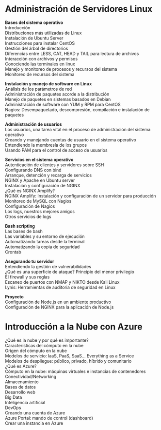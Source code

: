 
# Administración de Servidores Linux  
**Bases del sistema operativo**  
Introducción  
Distribuciones más utilizadas de Linux  
Instalación de Ubuntu Server  
Instrucciones para instalar CentOS  
Gestión del árbol de directorios  
Diferencias entre LESS, CAT, HEAD y TAIL para lectura de archivos  
Interacción con archivos y permisos  
Conociendo las terminales en linux  
Manejo y monitoreo de procesos y recursos del sistema  
Monitoreo de recursos del sistema  

**Instalación y manejo de software en Linux**  
Análisis de los parámetros de red  
Administración de paquetes acorde a la distribución  
Manejo de paquetes en sistemas basados en Debian  
Administración de software con YUM y RPM para CentOS  
Nagios: Desempaquetado, descompresión, compilación e instalación de paquetes  

**Administración de usuarios**  
Los usuarios, una tarea vital en el proceso de administración del sistema operativo  
Creando y manejando cuentas de usuario en el sistema operativo  
Entendiendo la membresía de los grupos  
Usando PAM para el control de acceso de usuarios  

**Servicios en el sistema operativo**  
Autenticación de clientes y servidores sobre SSH  
Configurando DNS con bind  
Arranque, detención y recarga de servicios  
NGINX y Apache en Ubuntu server  
Instalación y configuración de NGINX  
¿Qué es NGINX Amplify?  
NGINX Amplify: Instalación y configuración de un servidor para producción  
Monitoreo de MySQL con Nagios  
Configuración de Nagios  
Los logs, nuestros mejores amigos  
Otros servicios de logs  

**Bash scripting**  
Las bases de bash  
Las variables y su entorno de ejecución  
Automatizando tareas desde la terminal  
Automatizando la copia de seguridad  
Crontab  

**Asegurando tu servidor**  
Entendiendo la gestión de vulnerabilidades  
¿Qué es una superficie de ataque? Principio del menor privilegio  
El firewall y sus reglas  
Escaneo de puertos con NMAP y NIKTO desde Kali Linux  
Lynis: Herramientas de auditoria de seguridad en Linux  

**Proyecto**  
Configuración de Node.js en un ambiente productivo  
Configuración de NGINX para la aplicación de Node.js  


# Introducción a la Nube con Azure  
¿Qué es la nube y por qué es importante?  
Características del cómputo en la nube  
Origen del cómputo en la nube  
Modelos de servicio: IaaS, PaaS, SaaS... Everything as a Service  
Modelos de despliegue: público, privado, híbrido y comunitario  
¿Qué es Azure?  
Cómputo en la nube: máquinas virtuales e instancias de contenedores  
Conectividad/Networking  
Almacenamiento  
Bases de datos  
Desarrollo web  
Big Data  
Inteligencia artificial  
DevOps  
Creando una cuenta de Azure  
Azure Portal: mando de control (dashboard)  
Crear una instancia en Azure   















